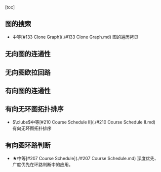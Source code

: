 [toc]

## 图的搜索

* 中等[#133 Clone Graph](./#133 Clone Graph.md)    图的遍历拷贝

## 无向图的连通性



## 无向图欧拉回路



## 有向图的连通性



## 有向无环图拓扑排序

* $\clubs$中等[#210 Course Schedule II](./#210 Course Schedule II.md)    有向无环图拓扑排序

## 有向图环路判断

* $\bigstar$中等[#207 Course Schedule](./#207 Course Schedule.md)    深度优先、广度优先在环路判断中的应用。